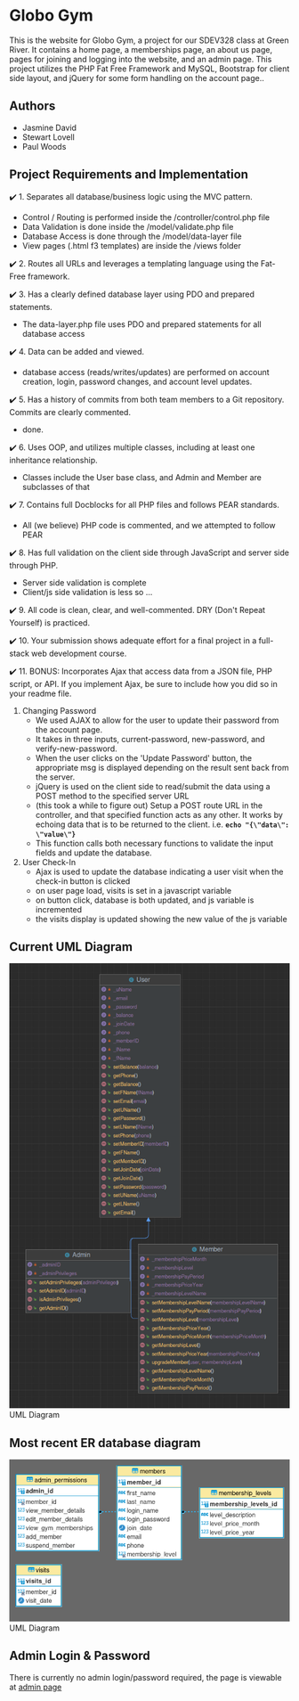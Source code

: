 # Globo Gym

This is the website for Globo Gym, a project for our SDEV328 class at Green River.  It contains a home page, a 
memberships page, an about us page, pages for joining and logging into the website, and an admin page.  This project utilizes 
the PHP Fat Free Framework and MySQL, Bootstrap for client side layout, and jQuery for some form handling on the account page..

## Authors

- Jasmine David
- Stewart Lovell
- Paul Woods

## Project Requirements and Implementation

:heavy_check_mark: 1. Separates all database/business logic using the MVC pattern.
   * Control / Routing is performed inside the /controller/control.php file
   * Data Validation is done inside the /model/validate.php file
   * Database Access is done through the /model/data-layer file
   * View pages (.html f3 templates) are inside the /views folder
   
:heavy_check_mark: 2. Routes all URLs and leverages a templating language using the Fat-Free framework.

:heavy_check_mark: 3. Has a clearly defined database layer using PDO and prepared statements.
   * The data-layer.php file uses PDO and prepared statements for all database access

:heavy_check_mark: 4. Data can be added and viewed.
   * database access (reads/writes/updates) are performed on account creation, login, password changes, and account level updates.

:heavy_check_mark: 5. Has a history of commits from both team members to a Git repository. Commits are clearly commented.
   * done.

:heavy_check_mark: 6. Uses OOP, and utilizes multiple classes, including at least one inheritance relationship.
   * Classes include the User base class, and Admin and Member are subclasses of that

:heavy_check_mark: 7. Contains full Docblocks for all PHP files and follows PEAR standards.
   * All (we believe) PHP code is commented, and we attempted to follow PEAR

:heavy_check_mark: 8. Has full validation on the client side through JavaScript and server side through PHP.
   * Server side validation is complete
   * Client/js side validation is less so ... 

:heavy_check_mark: 9. All code is clean, clear, and well-commented. DRY (Don't Repeat Yourself) is practiced.

:heavy_check_mark: 10. Your submission shows adequate effort for a final project in a full-stack web development course.

:heavy_check_mark: 11. BONUS:  Incorporates Ajax that access data from a JSON file, PHP script, or API. If you implement Ajax, be sure to include how you did so in your readme file.
    
1. Changing Password
    * We used AJAX to allow for the user to update their password from the account page. 
    * It takes in three inputs, current-password, new-password, and verify-new-password.  
    * When the user clicks on the 'Update Password' button, the appropriate msg is displayed depending on the result sent back from the server.
    * jQuery is used on the client side to read/submit the data using a POST method to the specified server URL
    * (this took a while to figure out) Setup a POST route URL in the controller, and that specified function acts as any other.  It works by echoing data that is to be returned to the client. i.e. **`echo "{\"data\": \"value\"}`**
    * This function calls both necessary functions to validate the input fields and update the database.
2. User Check-In
    * Ajax is used to update the database indicating a user visit when the check-in button is clicked
    * on user page load, visits is set in a javascript variable
    * on button click, database is both updated, and js variable is incremented
    * the visits display is updated showing the new value of the js variable

## Current UML Diagram

<img src="class-diagram-2.png" alt="uml diagram">
UML Diagram

## Most recent ER database diagram

<img src="er_diagram_2.png" alt="uml diagram">
UML Diagram

## Admin Login & Password

There is currently no admin login/password required, the 
page is viewable at <a href="https://paulwoods.greenriverdev.com/328/globo_gym/admin_dashboard"
  target="_blank">admin page</a>

